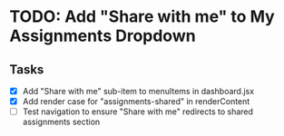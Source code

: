 # TODO: Add "Share with me" to My Assignments Dropdown

## Tasks
- [x] Add "Share with me" sub-item to menuItems in dashboard.jsx
- [x] Add render case for "assignments-shared" in renderContent
- [ ] Test navigation to ensure "Share with me" redirects to shared assignments section
